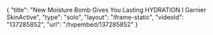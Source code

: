 {
    "title": "New Moisture Bomb Gives You Lasting HYDRATION I Garnier SkinActive",
    "type": "solo",
    "layout": "iframe-static",
    "videoId": "137285852",
    "url": "\/tvpembed\/137285852"
}